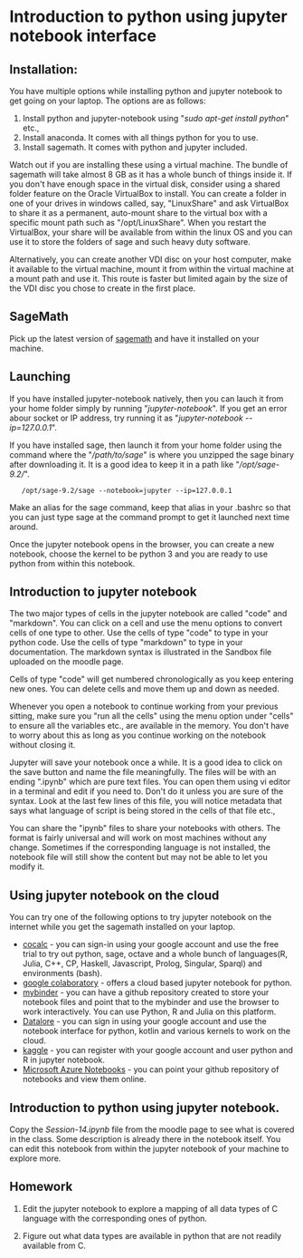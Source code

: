 # Introduction to python using jupyter notebook interface


## Installation:

You have multiple options while installing python and jupyter notebook
to get going on your laptop. The options are as follows:

1.  Install python and jupyter-notebook using "*sudo apt-get install
    python*" etc.,
2.  Install anaconda. It comes with all things python for you to use.
3.  Install sagemath. It comes with python and jupyter included.

Watch out if you are installing these using a virtual machine. The
bundle of sagemath will take almost 8 GB as it has a whole bunch of
things inside it. If you don't have enough space in the virtual disk,
consider using a shared folder feature on the Oracle VirtualBox to
install. You can create a folder in one of your drives in windows
called, say, "LinuxShare" and ask VirtualBox to share it as a permanent,
auto-mount share to the virtual box with a specific mount path such as
"/opt/LinuxShare". When you restart the VirtualBox, your share will be
available from within the linux OS and you can use it to store the
folders of sage and such heavy duty software.

Alternatively, you can create another VDI disc on your host computer,
make it available to the virtual machine, mount it from within the
virtual machine at a mount path and use it. This route is faster but
limited again by the size of the VDI disc you chose to create in the
first place.

## SageMath

Pick up the latest version of [sagemath](https://www.sagemath.org/) and have it installed on your machine. 

## Launching

If you have installed jupyter-notebook natively, then you can lauch it
from your home folder simply by running "*jupyter-notebook*". If you get
an error abour socket or IP address, try running it as
"*jupyter-notebook \--ip=127.0.0.1*".

If you have installed sage, then launch it from your home folder using
the command where the "*/path/to/sage*" is where you unzipped the sage
binary after downloading it. It is a good idea to keep it in a path like
"*/opt/sage-9.2/*".

       /opt/sage-9.2/sage --notebook=jupyter --ip=127.0.0.1

Make an alias for the sage command, keep that alias in your .bashrc so 
that you can just type sage at the command prompt to get it launched
next time around.

Once the jupyter notebook opens in the browser, you can create a new
notebook, choose the kernel to be python 3 and you are ready to use
python from within this notebook.

## Introduction to jupyter notebook

The two major types of cells in the jupyter notebook are called "code"
and "markdown". You can click on a cell and use the menu options to
convert cells of one type to other. Use the cells of type "code" to type
in your python code. Use the cells of type "markdown" to type in your
documentation. The markdown syntax is illustrated in the Sandbox file
uploaded on the moodle page.

Cells of type "code" will get numbered chronologically as you keep
entering new ones. You can delete cells and move them up and down as
needed.

Whenever you open a notebook to continue working from your previous
sitting, make sure you "run all the cells" using the menu option under
"cells" to ensure all the variables etc., are available in the memory.
You don't have to worry about this as long as you continue working on
the notebook without closing it.

Jupyter will save your notebook once a while. It is a good idea to click
on the save button and name the file meaningfully. The files will be
with an ending ".ipynb" which are pure text files. You can open them
using vi editor in a terminal and edit if you need to. Don't do it
unless you are sure of the syntax. Look at the last few lines of this
file, you will notice metadata that says what language of script is
being stored in the cells of that file etc.,

You can share the "ipynb" files to share your notebooks with others. The
format is fairly universal and will work on most machines without any
change. Sometimes if the corresponding language is not installed, the
notebook file will still show the content but may not be able to let you
modify it.

## Using jupyter notebook on the cloud

You can try one of the following options to try jupyter notebook on the internet while you get the sagemath installed on your laptop.

  * [cocalc](https://cocalc.com/) - you can sign-in using your google account and use the free trial to try out python, sage, octave and a whole bunch of languages(R, Julia, C++, CP, Haskell, Javascript, Prolog, Singular, Sparql) and environments (bash).
  * [google colaboratory](https://colab.research.google.com/) - offers a cloud based jupyter notebook for python.
  * [mybinder](https://mybinder.org/) - you can have a github repository created to store your notebook files and point that to the mybinder and use the browser to work interactively. You can use Python, R and Julia on this platform.
  * [Datalore](https://datalore.jetbrains.com/) - you can sign in using your google account and use the notebook interface for python, kotlin and various kernels to work on the cloud.
  * [kaggle](https://www.kaggle.com/) - you can register with your google account and user python and R in jupyter notebook.
  * [Microsoft Azure Notebooks](https://notebooks.azure.com/) - you can point your github repository of notebooks and view them online.

## Introduction to python using jupyter notebook.

Copy the *Session-14.ipynb* file from the moodle page to see what is
covered in the class. Some description is already there in the notebook
itself. You can edit this notebook from within the jupyter notebook of
your machine to explore more.

## Homework

1. Edit the jupyter notebook to explore a mapping of all data types
of C language with the corresponding ones of python.

2. Figure out what data types are available in python that are not
readily available from C.
